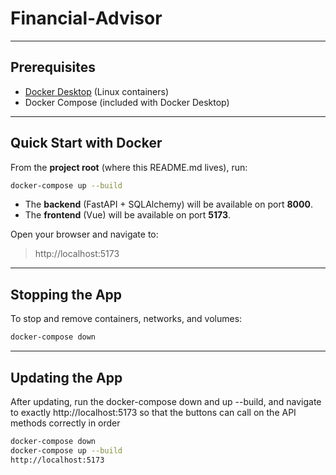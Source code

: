 # Financial‑Advisor

---

## Prerequisites

- [Docker Desktop](https://www.docker.com/products/docker-desktop) (Linux containers)
- Docker Compose (included with Docker Desktop)

---

## Quick Start with Docker

From the **project root** (where this README.md lives), run:

```bash
docker-compose up --build
```

- The **backend** (FastAPI + SQLAlchemy) will be available on port **8000**.
- The **frontend** (Vue) will be available on port **5173**.

Open your browser and navigate to:

> http://localhost:5173

---

## Stopping the App

To stop and remove containers, networks, and volumes:

```bash
docker-compose down
```

---

## Updating the App

After updating, run the docker-compose down and up --build, and navigate to exactly http://localhost:5173 so that the buttons can call on the API methods correctly in order

```bash
docker-compose down
docker-compose up --build
http://localhost:5173 
```
